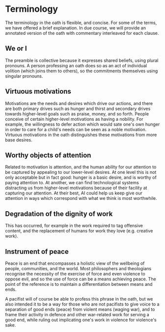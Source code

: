 # Terminology

The terminology in the oath is flexible, and concise. For some of the terms, we have offered a brief explanation. In due course, we will provide an annotated version of the oath with commentary interleaved for each clause.

## We or I

The preamble is collective because it expresses shared beliefs, using plural pronouns. A person professing an oath does so as an act of individual volition (which joins them to others), so the commitments themselves using singular pronouns.

## Virtuous motivations

Motivations are the needs and desires which drive our actions, and there are both primary drives such as hunger and thirst and secondary drives towards higher-level goals such as praise, money, and so forth. People conceive of certain higher-level motivations as having a nobility. For example, the willingness to defer action which would sate one's own hunger in order to care for a child's needs can be seen as a noble motivation. Virtuous motivations in the oath distinguishes these motivations from more base desires.

## Worthy objects of attention

Related to motivation is attention, and the human ability for our attention to be captured by appealing to our lower-level desires. At one level this is not only acceptable but in fact good: hunger is a basic desire, and is worthy of paying attention to. At another, we can find technological systems distracting us from higher-level motivations because of their facility at capturing our attention. At their best, AI could help us keep give our attention in ways which correspond with what we think is most worthwhile.

## Degradation of the dignity of work

This has occurred, for example in the work required to tag offensive content, and the replacement of humans for work they love (e.g. creative work).

## Instrument of peace

Peace is an end that encompasses a holistic view of the wellbeing of people, communities, and the world. Most philosophers and theologians recognise the necessity of the exercise of force and even violence to oppose evil, and so the use of force can be a means achieving peace. The point of the reference is to maintain a differentiation between means and ends.

A pacifist will of course be able to profess this phrase in the oath, but we also intended it to be a way for those who are not pacifists to give voice to a separation of good ends (peace) from violent means (waging war), and to frame their activity in defence and other war-related work for serving a good end, while ruling out implicating one's work in violence for violence's sake.